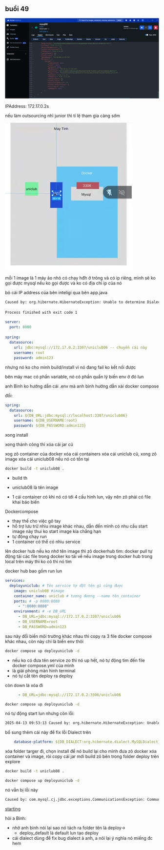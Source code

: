 ## buổi 49

![alt text](image.png)

IPAddress: 172.17.0.2s

nếu làm outsourcing nhì junior thì tỉ lệ tham gia càng sớm

![alt text](image-1.png)

mỗi 1 image là 1 máy ảo nhỏ có chạy hđh ở trỏng và có ip riêng, mình sẽ ko gọi được mysql nếu ko gọi được và ko có địa chỉ ip của nó

bỏ cái IP address của bên inteligi qua bên app.java

```sh
Caused by: org.hibernate.HibernateException: Unable to determine Dialect without JDBC metadata (please set 'jakarta.persistence.jdbc.url' for common cases or 'hibernate.dialect' when a custom Dialect implementation must be provided)

Process finished with exit code 1
```


```yaml
server:
  port: 8080

spring:
  datasource:
    url: jdbc:mysql://172.17.0.2:3307/uniclub06 -- chuyển cái này
    username: root
    password: admin123
```

nhưng nó ko cho mình build/install vì nó đang fail ko kết nối được

bên máy mac có phần variable, nó có phần quẩn lý biến env ở đó lun

anh Bình ko hướng dẫn cái .env mà anh bình hướng dẫn xài docker compose

đổi:
```yaml
spring:
  datasource:
    url: ${DB_URL:jdbc:mysql://localhost:3307/uniclub06}
    username: ${DB_USERNAME:root}
    password: ${DB_PASSWORD:admin123}
```

xong install

xong thành công thì xóa cái jar cũ

xog zô container của docker xóa cái containers xóa cái uniclub cũ, xong zô image xóa cái uniclub08 nếu nó có tồn tại

```sh
docker build -t uniclub08 .
```
- build th
- uniclub08 là tên image

- 1 cái container có khi nó có tới 4 cấu hình lun, vậy nên zô phải có file khai báo biến

Dockercompose
- thay thế cho việc gõ tay
- hỗ trợ lưu trữ nhìu image khác nhau, dẫn đến mình có nhu cầu start image này thui ko start image kia chẳng hạn
- tự động chạy run
- 1 container có thể có nhìu service

lên docker hub nếu ko nhớ tên image thì zô dockerhub tìm: docker pull tự động tải các file trong docker ko tải về
nếu image trong docker hub trong local trên máy thì ko có thì nó tìm

docker hub bao gồm run lun

```yml
services:
  deployuniclub: # Tên service tự đặt tên gì cũng được
    image: uniclub08 #image
    container_name: uniclub # tương đương --name tên_container
    ports: # -p 8080:8080
      - ":8080:8080"
    environment: # -e DB_URL
      - DB_URL=jdbc:mysql://172.17.0.2:3307/uniclub06
      - DB_USERNAME=root
      - DB_PASSWORD=admin123
```
sau này đổi biến môi trường khác nhau thì copy ra 3 file docker compose khác nhau, còn này chỉ là biến env thôi

```sh
docker compose up deployuniclub -d
```

- nếu ko có đưa tên service zo thì nó up hết, nó tự động tìm đến file docker compose.yml của mình
- là giải phóng màn hình terminal
- nó tự cắt tên deploy ra  deploy

còn down là xóa đi
```yml
      - DB_URL=jdbc:mysql://172.17.0.2:3306/uniclub06
```
```sh
docker compose up deployuniclub -d
```
nó tự động start lun nhưng còn lỗi:
```sh
2025-04-13 09:53:13 Caused by: org.hibernate.HibernateException: Unable to determine Dialect without JDBC metadata (please set 'jakarta.persistence.jdbc.url' for common cases or 'hibernate.dialect' when a custom Dialect implementation must be provided)
```
bổ sung thêm cái này để fix lỗi Dialect trên
```yml
    database-platform: ${DB_DIALECT:org.hibernate.dialect.MySQLDialect}
```
xóa folder targer đi, chọn install để nó build lại cho mình
đưa zô docker xóa container và image, ròi copy cái jar mới build zô bên trong folder deploy trên explore

```sh
docker build -t uniclub08 .
```

```sh
docker compose up deployuniclub -d
```
nó vẫn bị lỗi này
```sh
Caused by: com.mysql.cj.jdbc.exceptions.CommunicationsException: Communications link failure
```

[starting](https://docs.jboss.org/hibernate/orm/6.0/migration-guide/migration-guide.html?fbclid=IwZXh0bgNhZW0CMTEAAR7v8Z6sL3ylbIDbiV7Tg0ExsyOWZZWjIBigrjicbLltcD_kFARYifLv4i-z_Q_aem_AxLiw6LfpYI-WViZD3WFuw#_dialects)

hỏi a Bình:
- nhờ anh bình nói lại sao nó tách ra folder tên là deploy->
  - deploy_default là default lun tạo deploy
- cái dialect dùng để fix bug dialect à anh, a nói lại ý nghĩa nó miếng đc hem